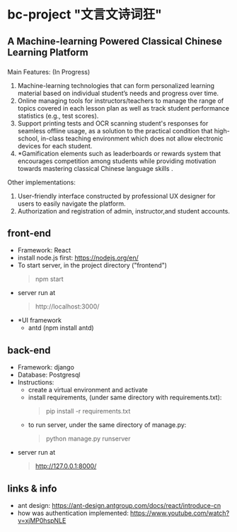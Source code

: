 # bc-project "文言文诗词狂" 
## A Machine-learning Powered Classical Chinese Learning Platform 
### 
Main Features: (In Progress)
1. Machine-learning technologies that can form personalized learning material based on individual student’s needs and progress over time. 
2. Online managing tools for instructors/teachers to manage the range of topics covered in each lesson plan as well as track student performance statistics (e.g., test scores).  
3. Support printing tests and OCR scanning student's responses for seamless offline usage, as a solution to the practical condition that high-school, in-class teaching environment which does not allow electronic devices for each student. 
4. *Gamification elements such as leaderboards or rewards system that encourages competition among students while providing motivation towards mastering classical Chinese language skills .

Other implementations:
1. User-friendly interface constructed by professional UX designer for users to easily navigate the platform.
2. Authorization and registration of admin, instructor,and student accounts.

## front-end
- Framework: React 
- install node.js first: https://nodejs.org/en/
- To start server, in the project directory ("frontend") 
    > npm start 
- server run at 
    > http://localhost:3000/
- *UI framework
   - antd (npm install antd) 


    
## back-end 
- Framework: django
- Database: Postgresql 
- Instructions: 
    - create a virtual environment and activate
    - install requirements, (under same directory with requirements.txt): 
        > pip install -r requirements.txt
    - to run server, under the same directory of manage.py: 
        > python manage.py runserver
- server run at
    > http://127.0.0.1:8000/
    


## links & info
- ant design: https://ant-design.antgroup.com/docs/react/introduce-cn
- how was authentication implemented: https://www.youtube.com/watch?v=xjMP0hspNLE
 
